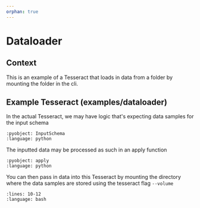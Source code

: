 ```yaml
---
orphan: true
---
```


# Dataloader

## Context
This is an example of a Tesseract that loads in data from a folder by mounting the folder in the cli.

## Example Tesseract (examples/dataloader)

In the actual Tesseract, we may have logic that's expecting data samples for the input schema

```{literalinclude} ../../../../examples/dataloader/tesseract_api.py
:pyobject: InputSchema
:language: python
```

The inputted data may be processed as such in an apply function

```{literalinclude} ../../../../examples/dataloader/tesseract_api.py
:pyobject: apply
:language: python
```

You can then pass in data into this Tesseract by mounting the directory where the data samples are stored using the tesseract flag `--volume`

```{literalinclude} ../../../../examples/dataloader/test-tesseract.sh
:lines: 10-12
:language: bash
```

